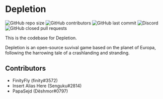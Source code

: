 # Depletion

<img alt="GitHub repo size" src="https://img.shields.io/github/repo-size/PapaSejd/Depletion"> <img alt="GitHub contributors" src="https://img.shields.io/github/contributors/PapaSejd/Depletion"> <img alt="GitHub last commit" src="https://img.shields.io/github/last-commit/PapaSejd/Depletion"> <img alt="Discord" src="https://img.shields.io/discord/701644181231370320"> <img alt="GitHub closed pull requests" src="https://img.shields.io/github/issues-pr-closed/PapaSejd/Depletion">

This is the codebase for Depletion.

Depletion is an open-source suvival game based on the planet of Europa, following the harrowing tale of a crashlanding and stranding.

## Contributors
* FinityFly (finity#3572)
* Insert Alias Here (Senguku#2814)
* PapaSejd (Dëshmor#0797)

